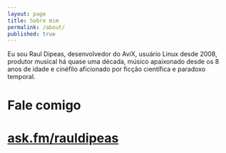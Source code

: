 ```yaml
---
layout: page
title: Sobre mim
permalink: /about/
published: true
---
```






Eu sou Raul Dipeas, desenvolvedor do AviX, usuário Linux desde 2008, produtor musical há quase uma década, músico apaixonado desde os 8 anos de idade e cinéfilo aficionado por ficção científica e paradoxo temporal.

# Fale comigo
# [**ask.fm/rauldipeas**](http://ask.fm/rauldipeas)
